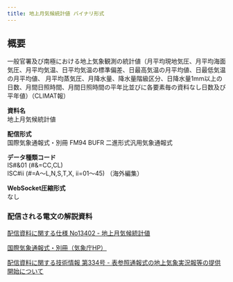 ```yaml
---
title: 地上月気候統計値 バイナリ形式
---
```


## 概要
一般官署及び南極における地上気象観測の統計値（月平均現地気圧、月平均海面気圧、月平均気温、日平均気温の標準偏差、日最高気温の月平均値、日最低気温の月平均値、
月平均蒸気圧、月降水量、降水量階級区分、日降水量1mm以上の日数、月間日照時間、月間日照時間の平年比並びに各要素毎の資料なし日数及び平年値）（CLIMAT報）

**資料名** <br/>
地上月気候統計値
 
**配信形式** <br/>
国際気象通報式・別冊 FM94 BUFR 二進形式汎用気象通報式

**データ種類コード** <br/>
IS#&01 (#&=CC,CL) <br/>
ISC#ii (#=A～L,N,S,T,X, ii=01～45) （海外編集）

**WebSocket圧縮形式** <br/>
なし

### 配信される電文の解説資料
[配信資料に関する仕様 No13402 - 地上月気候統計値](https://www.data.jma.go.jp/suishin/shiyou/pdf/no13402)


[国際気象通報式・別冊（気象庁HP）](https://www.jma.go.jp/jma/kishou/books/tsuhoshiki/tsuhoshiki.html)


[配信資料に関する技術情報 第334号 - 表参照通報式の地上気象実況報等の提供開始について](https://dmdata.jp/docs/jma/technical/334.pdf)
